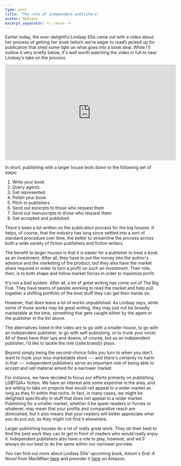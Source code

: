 ```yaml
---
type: post
title: "The role of independent publishers"
author: Madison
excerpt_separator: <!--more-->
---
```


Earlier today, the ever-delightful Lindsay Ellis came out with a video about her process of getting her book (which we're eager to read!) picked up for publication that shed some light on what goes into a book deal. While I'll outline it very briefly below, it's well worth watching the video in full to hear Lindsay's take on the process.

<!--more-->

<iframe width="560" height="315" src="https://www.youtube.com/embed/tuRE55YH8yE" frameborder="0" allow="accelerometer; autoplay; encrypted-media; gyroscope; picture-in-picture" allowfullscreen style="margin: 0 auto;"></iframe>

In short, publishing with a larger house boils down to the following set of steps:

1. Write your book
2. Query agents
3. Get represented
4. Polish your book
5. Pitch to publishers
6. Send out excerpts to those who request them
7. Send out manuscripts to those who request them
8. Get accepted and published

There's been a lot written on the publication process for the big houses. It helps, of course, that the industry has long since settled into a sort of standard procedure over time, the better to streamline the process across both a wide variety of fiction publishers and fiction writers.

The benefit to larger houses is that it is easier for a publisher to treat a book as an investment. After all, they have to put the money into the author's advance and the marketing of the product, but they also have the market share required in order to turn a profit on such an investment. Their role, then, is to both shape and follow market forces in order to maximize profit.

It's not a *bad* system. After all, a lot of great writing has come out of The Big Five. They have teams of people working to read the market and help pull together a shifting portfolio of the best stuff they can get their hands on.

However, that does leave a lot of works unpublished. As Lindsay says, while some of those works may be great writing, they may just not be broadly marketable at the time, something that gets caught either by the agent or the publisher in the list above.

The alternatives listed in the video are to go with a smaller house, to go with an independent publisher, to go with self-publishing, or to trunk your novel. All of these have their ups and downs, of course, but as an independent publisher, I'd like to tackle the role {{site.brand}} plays.

Beyond simply being the second-choice folks you turn to when you don't want to trunk your less-marketable store --- and there's certainly no harm in that --- independent publishers serve an important role of being able to accept and sell material aimed for a narrower market.

For instance, we have decided to focus our efforts primarily on publishing LGBTQIA+ fiction. We have an interest and some expertise in the area, and are willing to take on projects that would not appeal to a wider market as long as they fit within that niche. In fact, in many cases, we might be delighted specifically in stuff that does not appeal to a wider market. Publishing for a smaller market, whether it be queer readers or furries or whatever, may mean that your profits and comparative reach are diminished, but it also means that your readers will better appreciate what you do put out, as they might not find it elsewhere.

Larger publishing houses do a lot of really great work. They do their best to find the best work they can to get in front of readers who would really enjoy it. Independent publishers also have a role to play, however, and we'll always do our best to do the same within our narrower purview.

You can find out more about Lindsay Ellis' upcoming book, *Axiom's End: A Novel* from MacMillan [here](https://us.macmillan.com/books/9781250256737) and preorder it [here](https://www.amazon.com/Axioms-End-Novel-Lindsay-Ellis-ebook/dp/B07Z2L6VP4) on Amazon.
